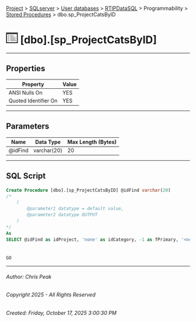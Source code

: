 #### 

[Project](../../../../../index.md) > [SQLserver](../../../../index.md) > [User databases](../../../index.md) > [RTIPDataSQL](../../index.md) > Programmability > [Stored Procedures](Stored_Procedures.md) > dbo.sp_ProjectCatsByID

# ![Stored Procedures](../../../../../Images/StoredProcedure32.png) [dbo].[sp_ProjectCatsByID]

---

## <a name="#properties"></a>Properties

| Property | Value |
|---|---|
| ANSI Nulls On | YES |
| Quoted Identifier On | YES |


---

## <a name="#parameters"></a>Parameters

| Name | Data Type | Max Length (Bytes) |
|---|---|---|
| @idFind | varchar(20) | 20 |


---

## <a name="#sqlscript"></a>SQL Script

```sql
Create Procedure [dbo].[sp_ProjectCatsByID] @idFind varchar(20)
/*
	(
		@parameter1 datatype = default value,
		@parameter2 datatype OUTPUT
	)
*/
As
SELECT @idFind as idProject, 'none' as idCategory, -1 as fPrimary, '<not available>' as strCategory;


GO

```


---

###### Author:  Chris Peak

###### Copyright 2025 - All Rights Reserved

###### Created: Friday, October 17, 2025 3:00:30 PM

